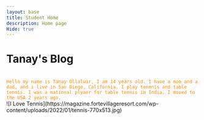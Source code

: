 ```yaml
---
layout: base
title: Student Home
description: Home page 
Hide: true
---
```


# Tanay's Blog
<br>
<code style="color : darkorange">Hello my name is Tanay Ollalwar, I am 14 years old. I have a mom and a dad, and i live in San Diego, California. I play tennnis and table tennis. I was a national plyaer for table tennis in India. I moved to the USA 2 years ago.</code>
<br>
![I Love Tennis](https://magazine.fortevillageresort.com/wp-content/uploads/2022/01/tennis-770x513.jpg)